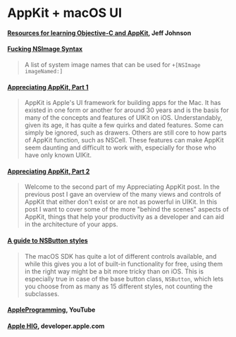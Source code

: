 # AppKit + macOS UI

#### [Resources for learning Objective-C and AppKit](https://lapcatsoftware.com/articles/learning.html), Jeff Johnson

#### [Fucking NSImage Syntax](https://hetima.github.io/fucking_nsimage_syntax/)

> A list of system image names that can be used for `+[NSImage imageNamed:]`

#### [Appreciating AppKit, Part 1](https://pilky.me/appreciating-appkit-part-1/)

> AppKit is Apple's UI framework for building apps for the Mac. It has existed in one form or another for around 30 years and is the basis for many of the concepts and features of UIKit on iOS. Understandably, given its age, it has quite a few quirks and dated features. Some can simply be ignored, such as drawers. Others are still core to how parts of AppKit function, such as NSCell. These features can make AppKit seem daunting and difficult to work with, especially for those who have only known UIKit.

#### [Appreciating AppKit, Part 2](https://pilky.me/appreciating-appkit-part-2/)

> Welcome to the second part of my Appreciating AppKit post. In the previous post I gave an overview of the many views and controls of AppKit that either don't exist or are not as powerful in UIKit. In this post I want to cover some of the more "behind the scenes" aspects of AppKit, things that help your productivity as a developer and can aid in the architecture of your apps.

#### [A guide to NSButton styles](https://mackuba.eu/2014/10/06/a-guide-to-nsbutton-styles/)

> The macOS SDK has quite a lot of different controls available, and while this gives you a lot of built-in functionality for free, using them in the right way might be a bit more tricky than on iOS. This is especially true in case of the base button class, `NSButton`, which lets you choose from as many as 15 different styles, not counting the subclasses.

#### [AppleProgramming](https://www.youtube.com/c/AppleProgramming/videos), YouTube

#### [Apple HIG](https://developer.apple.com/design/human-interface-guidelines/macos/overview/themes/), developer.apple.com
